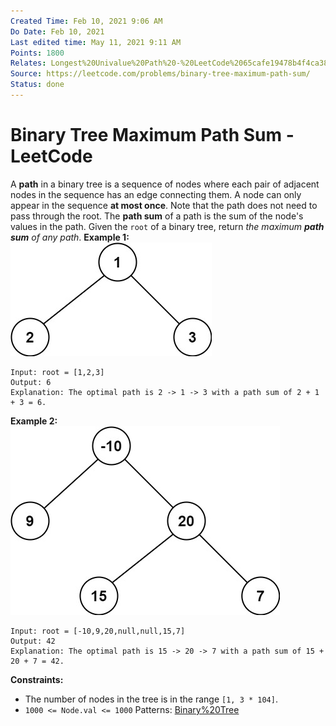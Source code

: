 ```yaml
---
Created Time: Feb 10, 2021 9:06 AM
Do Date: Feb 10, 2021
Last edited time: May 11, 2021 9:11 AM
Points: 1800
Relates: Longest%20Univalue%20Path%20-%20LeetCode%2065cafe19478b4f4ca3830cdb472f422b.md
Source: https://leetcode.com/problems/binary-tree-maximum-path-sum/
Status: done
---
```


# Binary Tree Maximum Path Sum - LeetCode

A **path** in a binary tree is a sequence of nodes where each pair of adjacent nodes in the sequence has an edge connecting them. A node can only appear in the sequence **at most once**. Note that the path does not need to pass through the root.
The **path sum** of a path is the sum of the node's values in the path.
Given the `root` of a binary tree, return *the maximum **path sum** of any path*.
**Example 1:**
![Binary%20Tree%20Maximum%20Path%20Sum%20-%20LeetCode%2028ebeed1237b40b4a956425aa1a7f1dc/exx1.jpg](Binary%20Tree%20Maximum%20Path%20Sum%20-%20LeetCode%2028ebeed1237b40b4a956425aa1a7f1dc/exx1.jpg)
```
Input: root = [1,2,3]
Output: 6
Explanation: The optimal path is 2 -> 1 -> 3 with a path sum of 2 + 1 + 3 = 6.
```
**Example 2:**
![Binary%20Tree%20Maximum%20Path%20Sum%20-%20LeetCode%2028ebeed1237b40b4a956425aa1a7f1dc/exx2.jpg](Binary%20Tree%20Maximum%20Path%20Sum%20-%20LeetCode%2028ebeed1237b40b4a956425aa1a7f1dc/exx2.jpg)
```
Input: root = [-10,9,20,null,null,15,7]
Output: 42
Explanation: The optimal path is 15 -> 20 -> 7 with a path sum of 15 + 20 + 7 = 42.
```
**Constraints:**
- The number of nodes in the tree is in the range `[1, 3 * 104]`.
- `1000 <= Node.val <= 1000`
Patterns: [Binary%20Tree](patterns/Binary%20Tree.md)